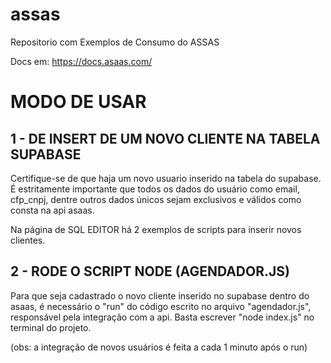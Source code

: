 # assas
Repositorio com Exemplos de Consumo do ASSAS

Docs em:
https://docs.asaas.com/

# MODO DE USAR
## 1 - DE INSERT DE UM NOVO CLIENTE NA TABELA SUPABASE

Certifique-se de que haja um novo usuario inserido na tabela do supabase. É estritamente importante que todos os dados do usuário como email, cfp_cnpj, dentre outros dados únicos sejam exclusivos e válidos como consta na api asaas.

  Na página de SQL EDITOR há 2 exemplos de scripts para inserir novos clientes.

## 2 - RODE O SCRIPT NODE (AGENDADOR.JS)

Para que seja cadastrado o novo cliente inserido no supabase dentro do asaas, é necessário o "run" do código escrito no arquivo "agendador.js", responsável pela integração com a api. Basta escrever "node index.js" no terminal do projeto.

(obs: a integração de novos usuários é feita a cada 1 minuto após o run)
